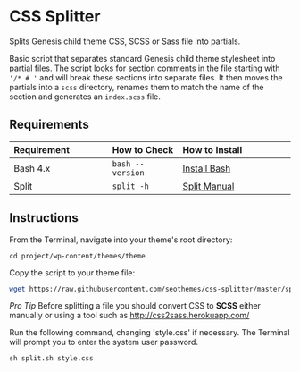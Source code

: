 # CSS Splitter

Splits Genesis child theme CSS, SCSS or Sass file into partials.

Basic script that separates standard Genesis child theme stylesheet into partial files. The script looks for section comments in the file starting with `'/* # '` and will break these sections into separate files. It then moves the partials into a `scss` directory, renames them to match the name of the section and generates an `index.scss` file.

## Requirements

<table width="100%">
	<thead>
		<tr>
			<th align="left" width="35%">Requirement</th>
			<th align="left" width="25%">How to Check</th>
			<th align="left" width="600">How to Install</th>
		</tr>
	</thead>
	<tbody>
		<tr>
			<td>Bash 4.x</td>
			<td><code>bash --version</code></td>
			<td><a href="http://clubmate.fi/upgrade-to-bash-4-in-mac-os-x/">Install Bash</a></td>
		</tr>
		<tr>
			<td>Split</td>
			<td><code>split -h</code></td>
			<td><a href="https://developer.apple.com/legacy/library/documentation/Darwin/Reference/ManPages/man1/split.1.html">Split Manual</a></td>
		</tr>
	</tbody>
</table>

## Instructions

From the Terminal, navigate into your theme's root directory:

```shell
cd project/wp-content/themes/theme
```

Copy the script to your theme file:

```sh
wget https://raw.githubusercontent.com/seothemes/css-splitter/master/split.sh
```

*Pro Tip* Before splitting a file you should convert CSS to **SCSS** either manually or using a tool such as http://css2sass.herokuapp.com/

Run the following command, changing 'style.css' if necessary. The Terminal will prompt you to enter the system user password.

```shell
sh split.sh style.css
```
